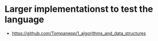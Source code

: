 # Larger implementationst to test the language
* https://github.com/Tompanepp/1_algorithms_and_data_structures
